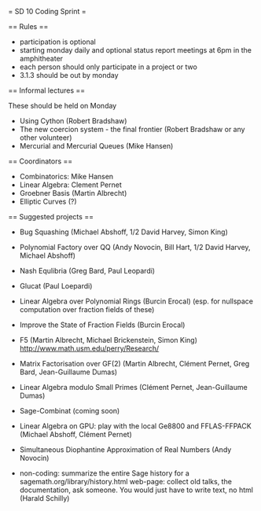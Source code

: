 = SD 10 Coding Sprint =

== Rules ==

 * participation is optional
 * starting monday daily and optional status report meetings at 6pm in the amphitheater
 * each person should only participate in a project or two
 * 3.1.3 should be out by monday

== Informal lectures ==

These should be held on Monday

 * Using Cython (Robert Bradshaw)
 * The new coercion system - the final frontier (Robert Bradshaw or any other volunteer)
 * Mercurial and Mercurial Queues (Mike Hansen)

== Coordinators ==

 * Combinatorics: Mike Hansen
 * Linear Algebra: Clement Pernet
 * Groebner Basis (Martin Albrecht)
 * Elliptic Curves (?)

== Suggested projects ==

 * Bug Squashing (Michael Abshoff, 1/2 David Harvey, Simon King)

 * Polynomial Factory over QQ (Andy Novocin, Bill Hart, 1/2 David Harvey, Michael Abshoff)

 * Nash Equlibria (Greg Bard, Paul Leopardi)

 * Glucat (Paul Loepardi)

 * Linear Algebra over Polynomial Rings (Burcin Erocal)
  (esp. for nullspace computation over fraction fields of these)

 * Improve the State of Fraction Fields (Burcin Erocal)

 * F5 (Martin Albrecht, Michael Brickenstein, Simon King)
  http://www.math.usm.edu/perry/Research/

 * Matrix Factorisation over GF(2) (Martin Albrecht, Clément Pernet, Greg Bard, Jean-Guillaume Dumas)

 * Linear Algebra modulo Small Primes (Clément Pernet, Jean-Guillaume Dumas)

 * Sage-Combinat (coming soon)

 * Linear Algebra on GPU: play with the local Ge8800 and FFLAS-FFPACK (Michael Abshoff, Clément Pernet)

 * Simultaneous Diophantine Approximation of Real Numbers (Andy Novocin)

 * non-coding: summarize the entire Sage history for a sagemath.org/library/history.html web-page: collect old talks, the documentation, ask someone. You would just have to write text, no html (Harald Schilly)
